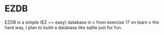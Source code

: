 EZDB
====

EZDB is a simple (EZ == easy) database in c from exercise 17 on learn c the hard way, I plan to build a database like sqlite just for fun. 
